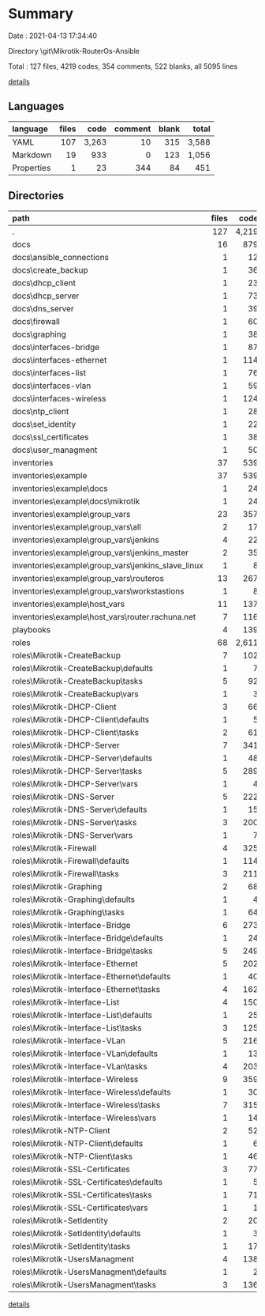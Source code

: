 # Summary

Date : 2021-04-13 17:34:40

Directory \git\Mikrotik-RouterOs-Ansible

Total : 127 files,  4219 codes, 354 comments, 522 blanks, all 5095 lines

[details](details.md)

## Languages
| language | files | code | comment | blank | total |
| :--- | ---: | ---: | ---: | ---: | ---: |
| YAML | 107 | 3,263 | 10 | 315 | 3,588 |
| Markdown | 19 | 933 | 0 | 123 | 1,056 |
| Properties | 1 | 23 | 344 | 84 | 451 |

## Directories
| path | files | code | comment | blank | total |
| :--- | ---: | ---: | ---: | ---: | ---: |
| . | 127 | 4,219 | 354 | 522 | 5,095 |
| docs | 16 | 879 | 0 | 107 | 986 |
| docs\ansible_connections | 1 | 12 | 0 | 1 | 13 |
| docs\create_backup | 1 | 36 | 0 | 6 | 42 |
| docs\dhcp_client | 1 | 23 | 0 | 7 | 30 |
| docs\dhcp_server | 1 | 73 | 0 | 6 | 79 |
| docs\dns_server | 1 | 39 | 0 | 6 | 45 |
| docs\firewall | 1 | 60 | 0 | 6 | 66 |
| docs\graphing | 1 | 38 | 0 | 6 | 44 |
| docs\interfaces-bridge | 1 | 87 | 0 | 10 | 97 |
| docs\interfaces-ethernet | 1 | 114 | 0 | 8 | 122 |
| docs\interfaces-list | 1 | 76 | 0 | 10 | 86 |
| docs\interfaces-vlan | 1 | 59 | 0 | 8 | 67 |
| docs\interfaces-wireless | 1 | 124 | 0 | 7 | 131 |
| docs\ntp_client | 1 | 28 | 0 | 6 | 34 |
| docs\set_identity | 1 | 22 | 0 | 6 | 28 |
| docs\ssl_certificates | 1 | 38 | 0 | 7 | 45 |
| docs\user_managment | 1 | 50 | 0 | 7 | 57 |
| inventories | 37 | 539 | 0 | 42 | 581 |
| inventories\example | 37 | 539 | 0 | 42 | 581 |
| inventories\example\docs | 1 | 24 | 0 | 4 | 28 |
| inventories\example\docs\mikrotik | 1 | 24 | 0 | 4 | 28 |
| inventories\example\group_vars | 23 | 357 | 0 | 24 | 381 |
| inventories\example\group_vars\all | 2 | 17 | 0 | 0 | 17 |
| inventories\example\group_vars\jenkins | 4 | 22 | 0 | 4 | 26 |
| inventories\example\group_vars\jenkins_master | 2 | 35 | 0 | 5 | 40 |
| inventories\example\group_vars\jenkins_slave_linux | 1 | 8 | 0 | 0 | 8 |
| inventories\example\group_vars\routeros | 13 | 267 | 0 | 14 | 281 |
| inventories\example\group_vars\workstastions | 1 | 8 | 0 | 1 | 9 |
| inventories\example\host_vars | 11 | 137 | 0 | 6 | 143 |
| inventories\example\host_vars\router.rachuna.net | 7 | 116 | 0 | 4 | 120 |
| playbooks | 4 | 139 | 0 | 15 | 154 |
| roles | 68 | 2,611 | 10 | 270 | 2,891 |
| roles\Mikrotik-CreateBackup | 7 | 102 | 0 | 20 | 122 |
| roles\Mikrotik-CreateBackup\defaults | 1 | 7 | 0 | 0 | 7 |
| roles\Mikrotik-CreateBackup\tasks | 5 | 92 | 0 | 20 | 112 |
| roles\Mikrotik-CreateBackup\vars | 1 | 3 | 0 | 0 | 3 |
| roles\Mikrotik-DHCP-Client | 3 | 66 | 0 | 6 | 72 |
| roles\Mikrotik-DHCP-Client\defaults | 1 | 5 | 0 | 0 | 5 |
| roles\Mikrotik-DHCP-Client\tasks | 2 | 61 | 0 | 6 | 67 |
| roles\Mikrotik-DHCP-Server | 7 | 341 | 0 | 37 | 378 |
| roles\Mikrotik-DHCP-Server\defaults | 1 | 48 | 0 | 8 | 56 |
| roles\Mikrotik-DHCP-Server\tasks | 5 | 289 | 0 | 28 | 317 |
| roles\Mikrotik-DHCP-Server\vars | 1 | 4 | 0 | 1 | 5 |
| roles\Mikrotik-DNS-Server | 5 | 222 | 8 | 29 | 259 |
| roles\Mikrotik-DNS-Server\defaults | 1 | 15 | 8 | 1 | 24 |
| roles\Mikrotik-DNS-Server\tasks | 3 | 200 | 0 | 28 | 228 |
| roles\Mikrotik-DNS-Server\vars | 1 | 7 | 0 | 0 | 7 |
| roles\Mikrotik-Firewall | 4 | 325 | 0 | 14 | 339 |
| roles\Mikrotik-Firewall\defaults | 1 | 114 | 0 | 1 | 115 |
| roles\Mikrotik-Firewall\tasks | 3 | 211 | 0 | 13 | 224 |
| roles\Mikrotik-Graphing | 2 | 68 | 0 | 10 | 78 |
| roles\Mikrotik-Graphing\defaults | 1 | 4 | 0 | 0 | 4 |
| roles\Mikrotik-Graphing\tasks | 1 | 64 | 0 | 10 | 74 |
| roles\Mikrotik-Interface-Bridge | 6 | 273 | 0 | 29 | 302 |
| roles\Mikrotik-Interface-Bridge\defaults | 1 | 24 | 0 | 0 | 24 |
| roles\Mikrotik-Interface-Bridge\tasks | 5 | 249 | 0 | 29 | 278 |
| roles\Mikrotik-Interface-Ethernet | 5 | 202 | 0 | 18 | 220 |
| roles\Mikrotik-Interface-Ethernet\defaults | 1 | 40 | 0 | 0 | 40 |
| roles\Mikrotik-Interface-Ethernet\tasks | 4 | 162 | 0 | 18 | 180 |
| roles\Mikrotik-Interface-List | 4 | 150 | 1 | 14 | 165 |
| roles\Mikrotik-Interface-List\defaults | 1 | 25 | 0 | 0 | 25 |
| roles\Mikrotik-Interface-List\tasks | 3 | 125 | 1 | 14 | 140 |
| roles\Mikrotik-Interface-VLan | 5 | 216 | 0 | 22 | 238 |
| roles\Mikrotik-Interface-VLan\defaults | 1 | 13 | 0 | 0 | 13 |
| roles\Mikrotik-Interface-VLan\tasks | 4 | 203 | 0 | 22 | 225 |
| roles\Mikrotik-Interface-Wireless | 9 | 359 | 0 | 36 | 395 |
| roles\Mikrotik-Interface-Wireless\defaults | 1 | 30 | 0 | 2 | 32 |
| roles\Mikrotik-Interface-Wireless\tasks | 7 | 315 | 0 | 33 | 348 |
| roles\Mikrotik-Interface-Wireless\vars | 1 | 14 | 0 | 1 | 15 |
| roles\Mikrotik-NTP-Client | 2 | 52 | 0 | 5 | 57 |
| roles\Mikrotik-NTP-Client\defaults | 1 | 6 | 0 | 0 | 6 |
| roles\Mikrotik-NTP-Client\tasks | 1 | 46 | 0 | 5 | 51 |
| roles\Mikrotik-SSL-Certificates | 3 | 77 | 1 | 14 | 92 |
| roles\Mikrotik-SSL-Certificates\defaults | 1 | 5 | 0 | 0 | 5 |
| roles\Mikrotik-SSL-Certificates\tasks | 1 | 71 | 1 | 14 | 86 |
| roles\Mikrotik-SSL-Certificates\vars | 1 | 1 | 0 | 0 | 1 |
| roles\Mikrotik-SetIdentity | 2 | 20 | 0 | 2 | 22 |
| roles\Mikrotik-SetIdentity\defaults | 1 | 3 | 0 | 0 | 3 |
| roles\Mikrotik-SetIdentity\tasks | 1 | 17 | 0 | 2 | 19 |
| roles\Mikrotik-UsersManagment | 4 | 138 | 0 | 14 | 152 |
| roles\Mikrotik-UsersManagment\defaults | 1 | 2 | 0 | 0 | 2 |
| roles\Mikrotik-UsersManagment\tasks | 3 | 136 | 0 | 14 | 150 |

[details](details.md)